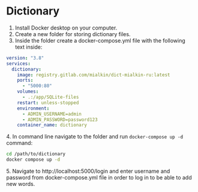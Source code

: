 # Dictionary

1. Install Docker desktop on your computer.
2. Create a new folder for storing dictionary files.
3. Inside the folder create a docker-compose.yml file with the following text inside:

```yaml
version: "3.8"
services:
  dictionary:
    image: registry.gitlab.com/mialkin/dict-mialkin-ru:latest
    ports:
      - "5000:80"
    volumes:
      - .:/app/SQLite-files
    restart: unless-stopped
    environment:
      - ADMIN_USERNAME=admin
      - ADMIN_PASSWORD=password123
    container_name: dictionary
```

4\. In command line navigate to the folder and run `docker-compose up -d` command:

```bash
cd /path/to/dictionary
docker compose up -d
```
5\. Navigate to http://localhost:5000/login and enter username and password from docker-compose.yml file in order to log in to be able to add new words.
